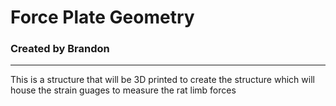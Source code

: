 # Force Plate Geometry

### Created by Brandon 
---

This is a structure that will be 3D printed to create the structure which will house the strain guages to measure the rat limb forces
